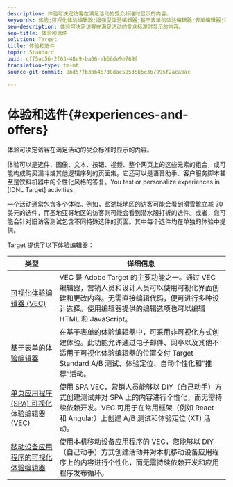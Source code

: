 ```yaml
---
description: 体验可决定访客在满足活动的受众标准时显示的内容。
keywords: 体验;可视化体验编辑器;增强型体验编辑器;基于表单的体验编辑器;表单编辑器;可视化编辑器;体验编辑器;混合内容;iframe;防 iframe 嵌套;嵌套 iframe;x-frame-options;x 框架选项;跨域;跨域问题;身份验证工作流;IP 黑名单;IP 白名单
seo-description: 体验可决定访客在满足活动的受众标准时显示的内容。
seo-title: 体验和选件
solution: Target
title: 体验和选件
topic: Standard
uuid: cff5ac56-2f63-48e9-ba06-eb66de9e769f
translation-type: tm+mt
source-git-commit: 8bd57fb3bb467d8dae50535b6c367995f2acabac

---
```



# 体验和选件{#experiences-and-offers}

体验可决定访客在满足活动的受众标准时显示的内容。

体验可以是选件、图像、文本、按钮、视频、整个网页上的这些元素的组合，或可能构成购买漏斗或其他逻辑序列的页面集。它还可以是语音助手、客户服务脚本甚至是饮料机器中的个性化风格的答复。You test or personalize experiences in [!DNL Target] activities.

一个活动通常包含多个体验。例如，盐湖城地区的访客可能会看到滑雪靴立减 30 美元的选件，而圣地亚哥地区的访客则可能会看到潜水服打折的选件。或者，您可能会针对旧访客测试包含不同特殊选件的页面。其中每个选件均在单独的体验中提供。

Target 提供了以下体验编辑器：

| 类型 | 详细信息 |
| --- | --- |
| [可视化体验编辑器 (VEC)](../c-experiences/c-visual-experience-composer/visual-experience-composer.md#concept_CF63320EB8924B2F9BDA3C72256DCE50) | VEC 是 Adobe Target 的主要功能之一。通过 VEC 编辑器，营销人员和设计人员可以使用可视化界面创建和更改内容。无需直接编辑代码，便可进行多种设计选择。使用编辑器提供的编辑选项也可以编辑 HTML 和 JavaScript。 |
| [基于表单的体验编辑器](../c-experiences/form-experience-composer.md#task_FAC842A6535045B68B4C1AD3E657E56E) | 在基于表单的体验编辑器中，可采用非可视化方式创建体验。此功能允许通过电子邮件、网亭以及其他不适用于可视化体验编辑器的位置交付 Target Standard A/B 测试、体验定位、自动个性化和“推荐”活动。 |
| [单页应用程序 (SPA) 可视化体验编辑器 (VEC)](/help/c-experiences/spa-visual-experience-composer.md) | 使用 SPA VEC，营销人员能够以 DIY（自己动手）方式创建测试并对 SPA 上的内容进行个性化，而无需持续依赖开发。VEC 可用于在常用框架（例如 React 和 Angular）上创建 A/B 测试和体验定位 (XT) 活动。 |
| [移动设备应用程序的可视化体验编辑器](/help/c-target-mobile-app/c-mobile-visual-experience-composer/mobile-visual-experience-composer.md) | 使用本机移动设备应用程序的 VEC，您能够以 DIY（自己动手）方式创建活动并对本机移动设备应用程序上的内容进行个性化，而无需持续依赖开发和应用程序发布循环。 |


